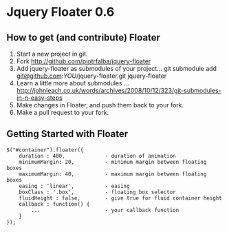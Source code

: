 # Jquery Floater 0.6

##  How to get (and contribute) Floater

  1.  Start a new project in git.
  2.  Fork http://github.com/piotrfalba/jquery-floater
  3.  Add jquery-floater as submodules of your project...
           git submodule add git@github.com:_YOU_/jquery-floater.git jquery-floater
  4.  Learn a little more about submodules ...
           http://johnleach.co.uk/words/archives/2008/10/12/323/git-submodules-in-n-easy-steps
  5.  Make changes in Floater, and push them back to your fork.
  6.  Make a pull request to your fork.
 
  
## Getting Started with Floater

	$("#container").floater({
		duration : 400,				- duration of animation
		minimumMargin: 20,			- minimum margin between floating boxes
		maximumMargin: 40,			- maximum margin between floating boxes
		easing : 'linear',			- easing
		boxClass : '.box',			- floating box selector
		fluidHeight : false,		- give true for fluid container height
		callback : function() {
			...						- your callback function
		}
	});